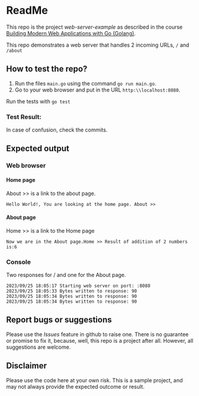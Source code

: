 # ReadMe
This repo is the project *web-server-example* as described in the course   [Building Modern Web Applications with Go (Golang)](https://udemy.com/course/building-modern-web-applications-with-go/). 

This repo demonstrates a web server that handles 2 incoming URLs, `/` and `/about`

## How to test the repo?
1. Run the files `main.go` using the command `go run main.go`.
2. Go to your web browser and put in the URL `http:\\localhost:8080`.

Run the tests with 
`go test`

### Test Result:
 

In case of confusion, check the commits. 

## Expected output
### Web browser
#### Home page
About >> is a link to the about page.
```
Hello World!, You are looking at the home page. About >>
```
#### About page
Home >> is a link to the Home page
```
Now we are in the About page.Home >> Result of addition of 2 numbers is:6
```

### Console
Two responses for / and one for the About page.
```
2023/09/25 18:05:17 Starting web server on port: :8080
2023/09/25 18:05:33 Bytes written to response: 90
2023/09/25 18:05:34 Bytes written to response: 90
2023/09/25 18:05:34 Bytes written to response: 90
```
## Report bugs or suggestions
Please use the *Issues* feature in github to raise one. There is no guarantee or promise to fix it, because, well, this repo is a project after all. However, all suggestions are welcome. 

## Disclaimer
Please use the code here at your own risk. This is a sample project, and may not always provide the expected outcome or result. 
